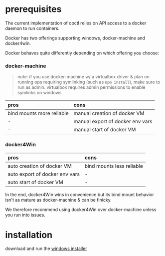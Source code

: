 # prerequisites

The current implementation of opctl relies on API access to a docker
daemon to run containers.

Docker has two offerings supporting windows, docker-machine and
docker4win.

Docker behaves quite differently depending on which offering you choose:

### docker-machine
> note: if you use docker-machine w/ a virtualbox driver & plan on running ops
> requiring symlinking (such as `npm install`), make sure to run as
> admin. virtualbox requires admin permissions to enable symlinks on
> windows

| pros                      | cons                             |
|:--------------------------|:---------------------------------|
| bind mounts more reliable | manual creation of docker VM     |
| -                         | manual export of docker env vars |
| -                         | manual start of docker VM        |

### docker4Win

| pros                           | cons                      |
|:-------------------------------|:--------------------------|
| auto creation of docker VM     | bind mounts less reliable |
| auto export of docker env vars | -                         |
| auto start of docker VM        | -                         |

In the end, docker4Win wins in convenience but its bind mount behavior
isn't as mature as docker-machine & can be finicky.

We therefore recommend using docker4Win over docker-machine unless you
run into issues.

# installation

download and run the
[windows installer](https://github.com/opctl/opctl/releases/download/0.1.24/opctl0.1.24.windows.msi)

